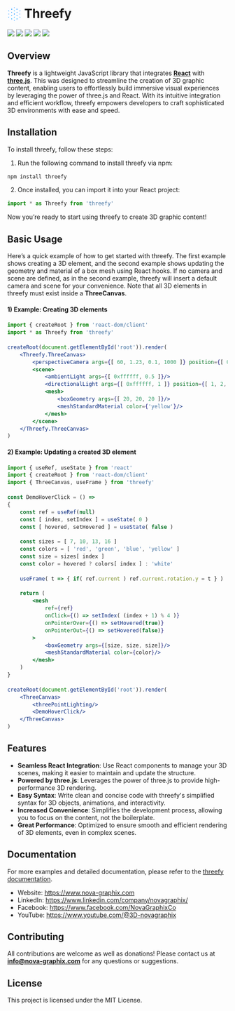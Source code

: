 <h1>
<img src='./dist/threefy.svg'
    style='position: relative; top: 7px; padding: 0px; filter: brightness(5) sepia(1) hue-rotate(180deg) saturate(6)' 
    alt='threefy-logo' width='32' height='32'/>
Threefy
</h1>

![](https://img.shields.io/badge/minzipped_size-43.7KB-blue)
![](https://img.shields.io/badge/npm-v1.0.4-yellow)
![](https://img.shields.io/badge/react-18.2.0-red)
![](https://img.shields.io/badge/three.js-r169-green)
![](https://img.shields.io/badge/license-mit-white)

## Overview
**Threefy** is a lightweight JavaScript library that integrates [**React**](https://react.dev/) with [**three.js**](https://threejs.org/). This was designed to streamline the creation of 3D graphic content, enabling users to effortlessly build immersive visual experiences by leveraging the power of three.js and React. With its intuitive integration and efficient workflow, threefy empowers developers to craft sophisticated 3D environments with ease and speed.

## Installation
To install threefy, follow these steps:
1. Run the following command to install threefy via npm:
```sh
npm install threefy
```
2. Once installed, you can import it into your React project:
```js
import * as Threefy from 'threefy'
```
Now you’re ready to start using threefy to create 3D graphic content!

## Basic Usage

Here’s a quick example of how to get started with threefy. The first example shows creating a 3D element, and the second example shows updating the geometry and material of a box mesh using React hooks. If no camera and scene are defined, as in the second example, threefy will insert a default camera and scene for your convenience. Note that all 3D elements in threefy must exist inside a **ThreeCanvas**.

#### 1) Example: Creating 3D elements
```jsx
import { createRoot } from 'react-dom/client'
import * as Threefy from 'threefy'

createRoot(document.getElementById('root')).render(
    <Threefy.ThreeCanvas>
        <perspectiveCamera args={[ 60, 1.23, 0.1, 1000 ]} position={[ 0, 0, 50 ]}/>
        <scene>
            <ambientLight args={[ 0xffffff, 0.5 ]}/>
            <directionalLight args={[ 0xffffff, 1 ]} position={[ 1, 2, 3 ]}/>
            <mesh>
                <boxGeometry args={[ 20, 20, 20 ]}/>
                <meshStandardMaterial color={'yellow'}/>
            </mesh>
        </scene>
    </Threefy.ThreeCanvas>
)
```
#### 2) Example: Updating a created 3D element
```jsx
import { useRef, useState } from 'react'
import { createRoot } from 'react-dom/client'
import { ThreeCanvas, useFrame } from 'threefy'

const DemoHoverClick = () =>
{
    const ref = useRef(null)
    const [ index, setIndex ] = useState( 0 )
    const [ hovered, setHovered ] = useState( false )

    const sizes = [ 7, 10, 13, 16 ]
    const colors = [ 'red', 'green', 'blue', 'yellow' ]
    const size = sizes[ index ]
    const color = hovered ? colors[ index ] : 'white'

    useFrame( t => { if( ref.current ) ref.current.rotation.y = t } )

    return (
        <mesh
            ref={ref}
            onClick={() => setIndex( (index + 1) % 4 )}
            onPointerOver={() => setHovered(true)}
            onPointerOut={() => setHovered(false)}
        >
            <boxGeometry args={[size, size, size]}/>
            <meshStandardMaterial color={color}/>
        </mesh>
    )
}

createRoot(document.getElementById('root')).render(
    <ThreeCanvas>
        <threePointLighting/>
        <DemoHoverClick/>
    </ThreeCanvas>
)
```

## Features
- **Seamless React Integration**: Use React components to manage your 3D scenes, making it easier to maintain and update the structure.
- **Powered by three.js**: Leverages the power of three.js to provide high-performance 3D rendering.
- **Easy Syntax**: Write clean and concise code with threefy's simplified syntax for 3D objects, animations, and interactivity.
- **Increased Convenience**: Simplifies the development process, allowing you to focus on the content, not the boilerplate.
- **Great Performance**: Optimized to ensure smooth and efficient rendering of 3D elements, even in complex scenes.

## Documentation
For more examples and detailed documentation, please refer to the [threefy documentation](https://nova-graphix.gitbook.io/threefy).
- Website: https://www.nova-graphix.com
- LinkedIn: https://www.linkedin.com/company/novagraphix/
- Facebook: https://www.facebook.com/NovaGraphixCo
- YouTube: https://www.youtube.com/@3D-novagraphix

## Contributing
All contributions are welcome as well as donations! Please contact us at **info@nova-graphix.com** for any questions or suggestions.

## License
This project is licensed under the MIT License.
